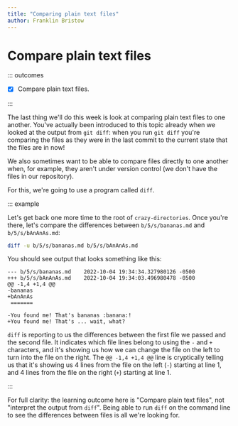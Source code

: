 ```yaml
---
title: "Comparing plain text files"
author: Franklin Bristow
---
```


Compare plain text files
========================

::: outcomes

* [X] Compare plain text files.

:::

The last thing we'll do this week is look at comparing plain text files to one
another. You've actually been introduced to this topic already when we looked at
the output from `git diff`: when you run `git diff` you're comparing the files
as they were in the last commit to the current state that the files are in now!

We also sometimes want to be able to compare files directly to one another when,
for example, they aren't under version control (we don't have the files in our
repository).

For this, we're going to use a program called `diff`.

::: example

Let's get back one more time to the root of `crazy-directories`. Once you're
there, let's compare the differences between `b/5/s/bananas.md` and
`b/5/s/bAnAnAs.md`:

```bash
diff -u b/5/s/bananas.md b/5/s/bAnAnAs.md
```

You should see output that looks something like this:

```
--- b/5/s/bananas.md    2022-10-04 19:34:34.327980126 -0500
+++ b/5/s/bAnAnAs.md    2022-10-04 19:34:03.496980478 -0500
@@ -1,4 +1,4 @@
-bananas
+bAnAnAs
 =======
 
-You found me! That's bananas :banana:!
+You found me! That's ... wait, what?
```

`diff` is reporting to us the differences between the first file we passed and
the second file. It indicates which file lines belong to using the `-` and `+`
characters, and it's showing us how we can change the file on the left to turn
into the file on the right. The `@@ -1,4 +1,4 @@` line is cryptically telling us
that it's showing us 4 lines from the file on the left (`-`) starting at line 1,
and 4 lines from the file on the right (`+`) starting at line 1.

:::

For full clarity: the learning outcome here is "Compare plain text files", not
"interpret the output from `diff`". Being able to run `diff` on the command line
to see the differences between files is all we're looking for.
